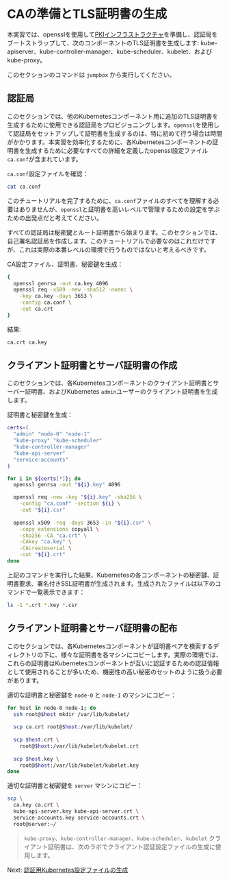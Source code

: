 # CAの準備とTLS証明書の生成

本実習では、opensslを使用して[PKIインフラストラクチャ](https://en.wikipedia.org/wiki/Public_key_infrastructure)を準備し、認証局をブートストラップして、次のコンポーネントのTLS証明書を生成します: kube-apiserver、kube-controller-manager、kube-scheduler、kubelet、およびkube-proxy。

このセクションのコマンドは `jumpbox` から実行してください。

## 認証局

このセクションでは、他のKubernetesコンポーネント用に追加のTLS証明書を生成するために使用できる認証局をプロビジョニングします。`openssl`を使用して認証局をセットアップして証明書を生成するのは、特に初めて行う場合は時間がかかります。本実習を効率化するために、各Kubernetesコンポーネントの証明書を生成するために必要なすべての詳細を定義したopenssl設定ファイル`ca.conf`が含まれています。

`ca.conf`設定ファイルを確認：

```bash
cat ca.conf
```

このチュートリアルを完了するために、`ca.conf`ファイルのすべてを理解する必要はありませんが、`openssl`と証明書を高いレベルで管理するための設定を学ぶための出発点だと考えてください。

すべての認証局は秘密鍵とルート証明書から始まります。このセクションでは、自己署名認証局を作成します。このチュートリアルで必要なのはこれだけですが、これは実際の本番レベルの環境で行うものではないと考えるべきです。

CA設定ファイル、証明書、秘密鍵を生成：

```bash
{
  openssl genrsa -out ca.key 4096
  openssl req -x509 -new -sha512 -noenc \
    -key ca.key -days 3653 \
    -config ca.conf \
    -out ca.crt
}
```

結果:

```txt
ca.crt ca.key
```

## クライアント証明書とサーバ証明書の作成

このセクションでは、各Kubernetesコンポーネントのクライアント証明書とサーバー証明書、およびKubernetes `admin`ユーザーのクライアント証明書を生成します。

証明書と秘密鍵を生成：

```bash
certs=(
  "admin" "node-0" "node-1"
  "kube-proxy" "kube-scheduler"
  "kube-controller-manager"
  "kube-api-server"
  "service-accounts"
)
```

```bash
for i in ${certs[*]}; do
  openssl genrsa -out "${i}.key" 4096

  openssl req -new -key "${i}.key" -sha256 \
    -config "ca.conf" -section ${i} \
    -out "${i}.csr"
  
  openssl x509 -req -days 3653 -in "${i}.csr" \
    -copy_extensions copyall \
    -sha256 -CA "ca.crt" \
    -CAkey "ca.key" \
    -CAcreateserial \
    -out "${i}.crt"
done
```

上記のコマンドを実行した結果、Kubernetesの各コンポーネントの秘密鍵、証明書要求、署名付きSSL証明書が生成されます。生成されたファイルは以下のコマンドで一覧表示できます：

```bash
ls -1 *.crt *.key *.csr
```

## クライアント証明書とサーバ証明書の配布

このセクションでは、各Kubernetesコンポーネントが証明書ペアを検索するディレクトリの下に、様々な証明書を各マシンにコピーします。実際の環境では、これらの証明書はKubernetesコンポーネントが互いに認証するための認証情報として使用されることが多いため、機密性の高い秘密のセットのように扱う必要があります。

適切な証明書と秘密鍵を `node-0` と `node-1` のマシンにコピー：

```bash
for host in node-0 node-1; do
  ssh root@$host mkdir /var/lib/kubelet/
  
  scp ca.crt root@$host:/var/lib/kubelet/
    
  scp $host.crt \
    root@$host:/var/lib/kubelet/kubelet.crt
    
  scp $host.key \
    root@$host:/var/lib/kubelet/kubelet.key
done
```

適切な証明書と秘密鍵を `server` マシンにコピー：

```bash
scp \
  ca.key ca.crt \
  kube-api-server.key kube-api-server.crt \
  service-accounts.key service-accounts.crt \
  root@server:~/
```

> `kube-proxy`、`kube-controller-manager`、`kube-scheduler`、`kubelet` クライアント証明書は、次のラボでクライアント認証設定ファイルの生成に使用します。

Next: [認証用Kubernetes設定ファイルの生成](05-kubernetes-configuration-files.md)
